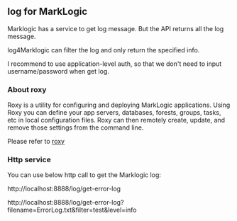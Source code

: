 ## log for MarkLogic

Marklogic has a service to get log message. But the API returns all the log message.

log4Marklogic can filter the log and only return the specified info.

I recommend to use application-level auth, so that we don't need to input username/password when get log.

  
### About roxy

Roxy is a utility for configuring and deploying MarkLogic applications. Using Roxy you can define your app servers, databases, forests, groups, tasks, etc in local configuration files. Roxy can then remotely create, update, and remove those settings from the command line.

Please refer to [roxy](https://github.com/marklogic-community/roxy)

### Http service

You can use below http call to get the Marklogic log:

http://localhost:8888/log/get-error-log

http://localhost:8888/log/get-error-log?filename=ErrorLog.txt&filter=test&level=info
